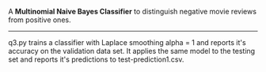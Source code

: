 A **Multinomial Naive Bayes Classifier** to distinguish negative movie reviews from positive ones.
______
q3.py trains a classifier with Laplace smoothing alpha = 1 and reports it's accuracy on the validation data set. It applies the same model to the testing set and reports it's predictions to test-prediction1.csv.
